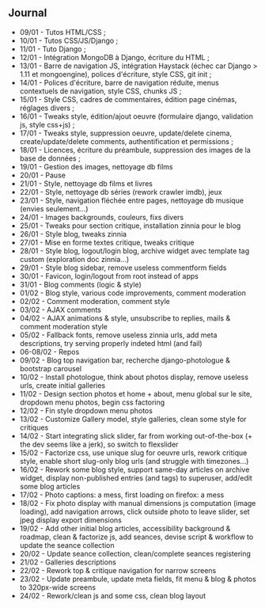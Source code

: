 ## Journal

* 09/01 - Tutos HTML/CSS ;
* 10/01 - Tutos CSS/JS/Django ;
* 11/01 - Tuto Django ;
* 12/01 - Intégration MongoDB à Django, écriture du HTML ;
* 13/01 - Barre de navigation JS, intégration Haystack (échec car Django > 1.11 et mongoengine), polices d'écriture, style CSS, git init ;
* 14/01 - Polices d'écriture, barre de navigation réduite, menus contextuels de navigation, style CSS, chunks JS ;
* 15/01 - Style CSS, cadres de commentaires, édition page cinémas, réglages divers ;
* 16/01 - Tweaks style, édition/ajout oeuvre (formulaire django, validation js, style css+js) ;
* 17/01 - Tweaks style, suppression oeuvre, update/delete cinema, create/update/delete comments, authentification et permissions ;
* 18/01 - Licences, écriture du préambule, suppression des images de la base de données ;
* 19/01 - Gestion des images, nettoyage db films
* 20/01 - Pause
* 21/01 - Style, nettoyage db films et livres
* 22/01 - Style, nettoyage db séries (rework crawler imdb), jeux
* 23/01 - Style, navigation fléchée entre pages, nettoyage db musique (envies seulement...)
* 24/01 - Images backgrounds, couleurs, fixs divers
* 25/01 - Tweaks pour section critique, installation zinnia pour le blog
* 26/01 - Style blog, tweaks zinnia
* 27/01 - Mise en forme textes critique, tweaks critique
* 28/01 - Style blog, logout/login blog, archive widget avec template tag custom (exploration doc zinnia...)
* 29/01 - Style blog sidebar, remove useless commentform fields
* 30/01 - Favicon, login/logout from root instead of apps
* 31/01 - Blog comments (logic & style)
* 01/02 - Blog style, various code improvements, comment moderation
* 02/02 - Comment moderation, comment style
* 03/02 - AJAX comments
* 04/02 - AJAX animations & style, unsubscribe to replies, mails & comment moderation style
* 05/02 - Fallback fonts, remove useless zinnia urls, add meta descriptions, try serving properly indeted html (and fail)
* 06-08/02 - Repos
* 09/02 - Blog top navigation bar, recherche django-photologue & bootstrap carousel
* 10/02 - Install photologue, think about photos display, remove useless urls, create initial galleries
* 11/02 - Design section photos et home + about, menu global sur le site, dropdown menu photos, begin css factoring
* 12/02 - Fin style dropdown menu photos
* 13/02 - Customize Gallery model, style galleries, clean some style for critiques
* 14/02 - Start integrating slick slider, far from working out-of-the-box (+ the dev seems like a jerk), so switch to flexslider
* 15/02 - Factorize css, use unique slug for oeuvre urls, rework critique style, enable short slug-only blog urls (and struggle with timezones...)
* 16/02 - Rework some blog style, support same-day articles on archive widget, display non-published entries (and tags) to superuser, add/edit some blog articles
* 17/02 - Photo captions: a mess, first loading on firefox: a mess
* 18/02 - Fix photo display with manual dimensions js computation (image loading), add navigation arrows, click outside photo to leave slider, set jpeg display export dimensions
* 19/02 - Add other initial blog articles, accessibility background & roadmap, clean & factorize js, add seances, devise script & workflow to update the seance collection
* 20/02 - Update seance collection, clean/complete seances registering
* 21/02 - Galleries descriptions
* 22/02 - Rework top & critique navigation for narrow screens
* 23/02 - Update preambule, update meta fields, fit menu & blog & photos to 320px-wide screens
* 24/02 - Rework/clean js and some css, clean blog layout
